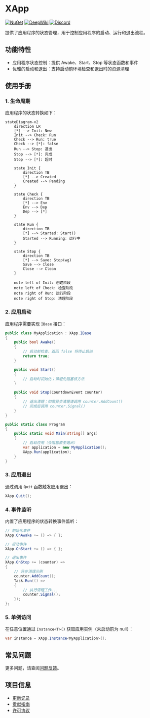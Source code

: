 # XApp

[![NuGet](https://img.shields.io/nuget/v/EFramework.DotNet.Utility.svg?label=NuGet)](https://www.nuget.org/packages/EFramework.DotNet.Utility)
[![DeepWiki](https://img.shields.io/badge/DeepWiki-Explore-blue)](https://deepwiki.com/eframework-io/DotNet.Utility)
[![Discord](https://img.shields.io/discord/1422114598835851286?label=Discord&logo=discord)](https://discord.gg/XMPx2wXSz3)

提供了应用程序的状态管理，用于控制应用程序的启动、运行和退出流程。

## 功能特性

- 应用程序状态控制：提供 Awake、Start、Stop 等状态函数和事件
- 优雅的启动和退出：支持启动前环境检查和退出时的资源清理

## 使用手册

### 1. 生命周期
应用程序的状态转换如下：

```mermaid
stateDiagram-v2
    direction LR
    [*] --> Init: New
    Init --> Check: Run
    Check --> Run: true
    Check --> [*]: false
    Run --> Stop: 退出
    Stop --> [*]: 完成
    Stop --> [*]: 超时

    state Init {
        direction TB
        [*] --> Created
        Created --> Pending
    }
    
    state Check {
        direction TB
        [*] --> Env
        Env --> Dep
        Dep --> [*]
    }
    
    state Run {
        direction TB
        [*] --> Started: Start()
        Started --> Running: 运行中
    }
    
    state Stop {
        direction TB
        [*] --> Save: Stop(wg)
        Save --> Close
        Close --> Clean
    }

    note left of Init: 创建阶段
    note left of Check: 检查阶段
    note right of Run: 运行阶段
    note right of Stop: 清理阶段
```

### 2. 应用启动
应用程序需要实现 `IBase` 接口：

```csharp
public class MyApplication : XApp.IBase
{
    public bool Awake()
    {
        // 启动前检查，返回 false 将终止启动
        return true;
    }

    public void Start()
    {
        // 启动时初始化；请避免阻塞该方法
    }

    public void Stop(CountdownEvent counter)
    {
        // 退出清理；如需异步清理请调用 counter.AddCount()
        // 完成后调用 counter.Signal()
    }
}

public static class Program
{
    public static void Main(string[] args)
    {
        // 启动应用（会阻塞直至退出）
        var application = new MyApplication();
        XApp.Run(application);
    }
}
```

### 3. 应用退出
通过调用 `Quit` 函数触发应用退出：

```csharp
XApp.Quit();
```

### 4. 事件监听
内置了应用程序的状态转换事件监听：

```csharp
// 初始化事件
XApp.OnAwake += () => { };

// 启动事件
XApp.OnStart += () => { };

// 退出事件
XApp.OnStop += (counter) =>
{
    // 异步清理示例
    counter.AddCount();
    Task.Run(() =>
    {
        // 执行清理工作...
        counter.Signal();
    });
};
```

### 5. 单例访问
在任意位置通过 `Instance<T>()` 获取应用实例（未启动前为 null）：

```csharp
var instance = XApp.Instance<MyApplication>();
```

## 常见问题

更多问题，请查阅[问题反馈](../CONTRIBUTING.md#问题反馈)。

## 项目信息

- [更新记录](../CHANGELOG.md)
- [贡献指南](../CONTRIBUTING.md)
- [许可协议](../LICENSE)

